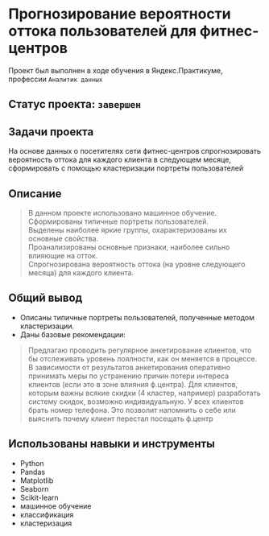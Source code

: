 # Прогнозирование вероятности оттока пользователей для фитнес-центров
Проект был выполнен в ходе обучения в Яндекс.Практикуме, профессии `Аналитик данных`
## Статус проекта: `завершен`
##  Задачи проекта
На основе данных о посетителях сети фитнес-центров спрогнозировать вероятность оттока для каждого клиента в следующем месяце, сформировать с помощью кластеризации портреты пользователей 
## Описание 
> В данном проекте использовано машинное обучение.        
> Cформированы типичные портреты пользователей.    
> Выделены наиболее яркие группы, охарактеризованы их основные свойства.   
> Проанализированы основные признаки, наиболее сильно влияющие на отток.   
> Спрогнозирована вероятность оттока (на уровне следующего месяца) для каждого клиента.
## Общий вывод
*  Описаны типичные портреты пользователей, полученные методом кластеризации.
*  Даны базовые рекомендации:   
> Предлагаю проводить регулярное анкетирование клиентов, что бы отслеживать уровень лоялности, как он меняется в процессе. В зависимости от результатов анкетирования оперативно принимать меры по устранению причин потери интереса клиентов (если это в зоне влияния ф.центра).
> Для клиентов, которым важны всякие скидки (4 кластер, например) разработать систему скидок, возможно индивидуальную.
> У всех клиентов брать номер телефона. Это позволит напомнить о себе или выяснить почему клиент перестал посещать ф.центр

##  Использованы навыки и инструменты
* Python
* Pandas
* Matplotlib
* Seaborn
* Scikit-learn
* машинное обучение
* классификация
* кластеризация
